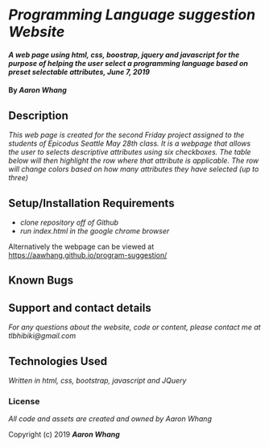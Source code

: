 # _Programming Language suggestion Website_

#### _A web page using html, css, boostrap, jquery and javascript for the purpose of helping the user select a programming language based on preset selectable attributes, June 7, 2019_

#### By _**Aaron Whang**_

## Description

_This web page is created for the second Friday project assigned to the students of Epicodus Seattle May 28th class. It is a webpage that allows the user to selects descriptive attributes using six checkboxes. The table below will then highlight the row where that attribute is applicable. The row will change colors based on how many attributes they have selected (up to three)_

## Setup/Installation Requirements

* _clone repository off of Github_
* _run index.html in the google chrome browser_

Alternatively the webpage can be viewed at https://aawhang.github.io/program-suggestion/


## Known Bugs



## Support and contact details

_For any questions about the website, code or content, please contact me at tlbhibiki@gmail.com_

## Technologies Used

_Written in html, css, bootstrap, javascript and JQuery_

### License

_All code and assets are created and owned by Aaron Whang_

Copyright (c) 2019 **_Aaron Whang_**
